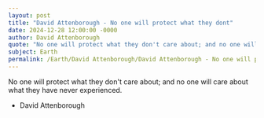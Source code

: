 ```yaml
---
layout: post
title: "David Attenborough - No one will protect what they dont"
date: 2024-12-28 12:00:00 -0000
author: David Attenborough
quote: "No one will protect what they don't care about; and no one will care about what they have never experienced."
subject: Earth
permalink: /Earth/David Attenborough/David Attenborough - No one will protect what they dont
---
```


No one will protect what they don't care about; and no one will care about what they have never experienced.

- David Attenborough
